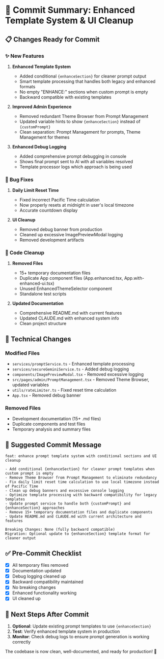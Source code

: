 # 🎉 Commit Summary: Enhanced Template System & UI Cleanup

## 📋 **Changes Ready for Commit**

### ✨ **New Features**
1. **Enhanced Template System**
   - Added conditional `{enhanceSection}` for cleaner prompt output
   - Smart template processing that handles both legacy and enhanced formats
   - No empty "ENHANCE:" sections when custom prompt is empty
   - Backward compatible with existing templates

2. **Improved Admin Experience**
   - Removed redundant Theme Browser from Prompt Management
   - Updated variable hints to show `{enhanceSection}` instead of `{customPrompt}`
   - Clean separation: Prompt Management for prompts, Theme Management for themes

3. **Enhanced Debug Logging**
   - Added comprehensive prompt debugging in console
   - Shows final prompt sent to AI with all variables resolved
   - Template processor logs which approach is being used

### 🐛 **Bug Fixes**
1. **Daily Limit Reset Time**
   - Fixed incorrect Pacific Time calculation
   - Now properly resets at midnight in user's local timezone
   - Accurate countdown display

2. **UI Cleanup**
   - Removed debug banner from production
   - Cleaned up excessive ImagePreviewModal logging
   - Removed development artifacts

### 🧹 **Code Cleanup**
1. **Removed Files**
   - 15+ temporary documentation files
   - Duplicate App component files (App.enhanced.tsx, App.with-enhanced-ui.tsx)
   - Unused EnhancedThemeSelector component
   - Standalone test scripts

2. **Updated Documentation**
   - Comprehensive README.md with current features
   - Updated CLAUDE.md with enhanced system info
   - Clean project structure

## 🔧 **Technical Changes**

### **Modified Files**
- `services/promptService.ts` - Enhanced template processing
- `services/secureGeminiService.ts` - Added debug logging
- `components/ImagePreviewModal.tsx` - Removed excessive logging
- `src/pages/admin/PromptManagement.tsx` - Removed Theme Browser, updated variables
- `utils/rateLimiter.ts` - Fixed reset time calculation
- `App.tsx` - Removed debug banner

### **Removed Files**
- Development documentation (15+ .md files)
- Duplicate components and test files
- Temporary analysis and summary files

## 🎯 **Suggested Commit Message**

```
feat: enhance prompt template system with conditional sections and UI cleanup

- Add conditional {enhanceSection} for cleaner prompt templates when custom prompt is empty
- Remove Theme Browser from Prompt Management to eliminate redundancy
- Fix daily limit reset time calculation to use local timezone instead of Pacific Time
- Clean up debug banners and excessive console logging
- Optimize template processing with backward compatibility for legacy templates
- Update prompt service to handle both {customPrompt} and {enhanceSection} approaches
- Remove 15+ temporary documentation files and duplicate components
- Update README.md and CLAUDE.md with current architecture and features

Breaking Changes: None (fully backward compatible)
Migration: Optional update to {enhanceSection} template format for cleaner output
```

## ✅ **Pre-Commit Checklist**

- [x] All temporary files removed
- [x] Documentation updated
- [x] Debug logging cleaned up
- [x] Backward compatibility maintained
- [x] No breaking changes
- [x] Enhanced functionality working
- [x] UI cleaned up

## 🚀 **Next Steps After Commit**

1. **Optional**: Update existing prompt templates to use `{enhanceSection}`
2. **Test**: Verify enhanced template system in production
3. **Monitor**: Check debug logs to ensure prompt generation is working correctly

The codebase is now clean, well-documented, and ready for production! 🎊